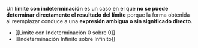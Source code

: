Un **límite con indeterminación** es un caso en el que **no se puede determinar directamente el resultado del límite** porque la forma obtenida al reemplazar conduce a una **expresión ambigua o sin significado directo**.

- [[Limite con Indeterminación 0 sobre 0]]
- [[Indeterminación Infinito sobre Infinito]]